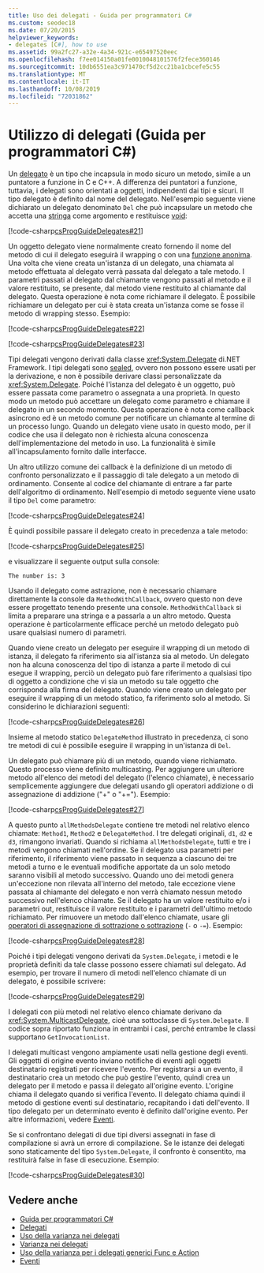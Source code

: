 ```yaml
---
title: Uso dei delegati - Guida per programmatori C#
ms.custom: seodec18
ms.date: 07/20/2015
helpviewer_keywords:
- delegates [C#], how to use
ms.assetid: 99a2fc27-a32e-4a34-921c-e65497520eec
ms.openlocfilehash: f7ee014150a01fe0010048101576f2fece360146
ms.sourcegitcommit: 10db6551ea3c971470cf5d2cc21ba1cbcefe5c55
ms.translationtype: MT
ms.contentlocale: it-IT
ms.lasthandoff: 10/08/2019
ms.locfileid: "72031862"
---
```

# <a name="using-delegates-c-programming-guide"></a>Utilizzo di delegati (Guida per programmatori C#)

Un [delegato](../../language-reference/keywords/delegate.md) è un tipo che incapsula in modo sicuro un metodo, simile a un puntatore a funzione in C e C++. A differenza dei puntatori a funzione, tuttavia, i delegati sono orientati a oggetti, indipendenti dai tipi e sicuri. Il tipo delegato è definito dal nome del delegato. Nell'esempio seguente viene dichiarato un delegato denominato `Del` che può incapsulare un metodo che accetta una [stringa](../../language-reference/keywords/string.md) come argomento e restituisce [void](../../language-reference/keywords/void.md):

[!code-csharp[csProgGuideDelegates#21](~/samples/snippets/csharp/VS_Snippets_VBCSharp/csProgGuideDelegates/CS/Delegates.cs#21)]

Un oggetto delegato viene normalmente creato fornendo il nome del metodo di cui il delegato eseguirà il wrapping o con una [funzione anonima](../statements-expressions-operators/anonymous-functions.md). Una volta che viene creata un'istanza di un delegato, una chiamata al metodo effettuata al delegato verrà passata dal delegato a tale metodo. I parametri passati al delegato dal chiamante vengono passati al metodo e il valore restituito, se presente, dal metodo viene restituito al chiamante dal delegato. Questa operazione è nota come richiamare il delegato. È possibile richiamare un delegato per cui è stata creata un'istanza come se fosse il metodo di wrapping stesso. Esempio:

[!code-csharp[csProgGuideDelegates#22](~/samples/snippets/csharp/VS_Snippets_VBCSharp/csProgGuideDelegates/CS/Delegates.cs#22)]  

[!code-csharp[csProgGuideDelegates#23](~/samples/snippets/csharp/VS_Snippets_VBCSharp/csProgGuideDelegates/CS/Delegates.cs#23)]

Tipi delegati vengono derivati dalla classe <xref:System.Delegate> di.NET Framework. I tipi delegati sono [sealed](../../language-reference/keywords/sealed.md), ovvero non possono essere usati per la derivazione, e non è possibile derivare classi personalizzate da <xref:System.Delegate>. Poiché l'istanza del delegato è un oggetto, può essere passata come parametro o assegnata a una proprietà. In questo modo un metodo può accettare un delegato come parametro e chiamare il delegato in un secondo momento. Questa operazione è nota come callback asincrono ed è un metodo comune per notificare un chiamante al termine di un processo lungo. Quando un delegato viene usato in questo modo, per il codice che usa il delegato non è richiesta alcuna conoscenza dell'implementazione del metodo in uso. La funzionalità è simile all'incapsulamento fornito dalle interfacce.

Un altro utilizzo comune dei callback è la definizione di un metodo di confronto personalizzato e il passaggio di tale delegato a un metodo di ordinamento. Consente al codice del chiamante di entrare a far parte dell'algoritmo di ordinamento. Nell'esempio di metodo seguente viene usato il tipo `Del` come parametro:

[!code-csharp[csProgGuideDelegates#24](~/samples/snippets/csharp/VS_Snippets_VBCSharp/csProgGuideDelegates/CS/Delegates.cs#24)]

È quindi possibile passare il delegato creato in precedenza a tale metodo:

[!code-csharp[csProgGuideDelegates#25](~/samples/snippets/csharp/VS_Snippets_VBCSharp/csProgGuideDelegates/CS/Delegates.cs#25)]

e visualizzare il seguente output sulla console:

```console
The number is: 3
```

Usando il delegato come astrazione, non è necessario chiamare direttamente la console da `MethodWithCallback`, ovvero questo non deve essere progettato tenendo presente una console. `MethodWithCallback` si limita a preparare una stringa e a passarla a un altro metodo. Questa operazione è particolarmente efficace perché un metodo delegato può usare qualsiasi numero di parametri.

Quando viene creato un delegato per eseguire il wrapping di un metodo di istanza, il delegato fa riferimento sia all'istanza sia al metodo. Un delegato non ha alcuna conoscenza del tipo di istanza a parte il metodo di cui esegue il wrapping, perciò un delegato può fare riferimento a qualsiasi tipo di oggetto a condizione che vi sia un metodo su tale oggetto che corrisponda alla firma del delegato. Quando viene creato un delegato per eseguire il wrapping di un metodo statico, fa riferimento solo al metodo. Si considerino le dichiarazioni seguenti:

[!code-csharp[csProgGuideDelegates#26](~/samples/snippets/csharp/VS_Snippets_VBCSharp/csProgGuideDelegates/CS/Delegates.cs#26)]

Insieme al metodo statico `DelegateMethod` illustrato in precedenza, ci sono tre metodi di cui è possibile eseguire il wrapping in un'istanza di `Del`.

Un delegato può chiamare più di un metodo, quando viene richiamato. Questo processo viene definito multicasting. Per aggiungere un ulteriore metodo all'elenco dei metodi del delegato (l'elenco chiamate), è necessario semplicemente aggiungere due delegati usando gli operatori addizione o di assegnazione di addizione ("+" o "+="). Esempio:

[!code-csharp[csProgGuideDelegates#27](~/samples/snippets/csharp/VS_Snippets_VBCSharp/csProgGuideDelegates/CS/Delegates.cs#27)]

A questo punto `allMethodsDelegate` contiene tre metodi nel relativo elenco chiamate: `Method1`, `Method2` e `DelegateMethod`. I tre delegati originali, `d1`, `d2` e `d3`, rimangono invariati. Quando si richiama `allMethodsDelegate`, tutti e tre i metodi vengono chiamati nell'ordine. Se il delegato usa parametri per riferimento, il riferimento viene passato in sequenza a ciascuno dei tre metodi a turno e le eventuali modifiche apportate da un solo metodo saranno visibili al metodo successivo. Quando uno dei metodi genera un'eccezione non rilevata all'interno del metodo, tale eccezione viene passata al chiamante del delegato e non verrà chiamato nessun metodo successivo nell'elenco chiamate. Se il delegato ha un valore restituito e/o i parametri out, restituisce il valore restituito e i parametri dell'ultimo metodo richiamato. Per rimuovere un metodo dall'elenco chiamate, usare gli [operatori di assegnazione di sottrazione o sottrazione](../../language-reference/operators/subtraction-operator.md) (`-` o `-=`). Esempio:

[!code-csharp[csProgGuideDelegates#28](~/samples/snippets/csharp/VS_Snippets_VBCSharp/csProgGuideDelegates/CS/Delegates.cs#28)]

Poiché i tipi delegati vengono derivati da `System.Delegate`, i metodi e le proprietà definiti da tale classe possono essere chiamati sul delegato. Ad esempio, per trovare il numero di metodi nell'elenco chiamate di un delegato, è possibile scrivere:

[!code-csharp[csProgGuideDelegates#29](~/samples/snippets/csharp/VS_Snippets_VBCSharp/csProgGuideDelegates/CS/Delegates.cs#29)]

I delegati con più metodi nel relativo elenco chiamate derivano da <xref:System.MulticastDelegate>, cioè una sottoclasse di `System.Delegate`. Il codice sopra riportato funziona in entrambi i casi, perché entrambe le classi supportano `GetInvocationList`.

I delegati multicast vengono ampiamente usati nella gestione degli eventi. Gli oggetti di origine evento inviano notifiche di eventi agli oggetti destinatario registrati per ricevere l'evento. Per registrarsi a un evento, il destinatario crea un metodo che può gestire l'evento, quindi crea un delegato per il metodo e passa il delegato all'origine evento. L'origine chiama il delegato quando si verifica l'evento. Il delegato chiama quindi il metodo di gestione eventi sul destinatario, recapitando i dati dell'evento. Il tipo delegato per un determinato evento è definito dall'origine evento. Per altre informazioni, vedere [Eventi](../events/index.md).

Se si confrontano delegati di due tipi diversi assegnati in fase di compilazione si avrà un errore di compilazione. Se le istanze dei delegati sono staticamente del tipo `System.Delegate`, il confronto è consentito, ma restituirà false in fase di esecuzione. Esempio:

[!code-csharp[csProgGuideDelegates#30](~/samples/snippets/csharp/VS_Snippets_VBCSharp/csProgGuideDelegates/CS/Delegates.cs#30)]

## <a name="see-also"></a>Vedere anche

- [Guida per programmatori C#](../index.md)
- [Delegati](./index.md)
- [Uso della varianza nei delegati](../concepts/covariance-contravariance/using-variance-in-delegates.md)
- [Varianza nei delegati](../concepts/covariance-contravariance/variance-in-delegates.md)
- [Uso della varianza per i delegati generici Func e Action](../concepts/covariance-contravariance/using-variance-for-func-and-action-generic-delegates.md)
- [Eventi](../events/index.md)
